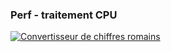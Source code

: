 ### Perf - traitement CPU <i class="fa fa-frown-o" aria-hidden="true"></i>

[![Convertisseur de chiffres romains](/assets/img/2-roman-2013-08-27.png)<!-- .element style="height: 500px" -->](/assets/img/2-roman-2013-08-27.png)
